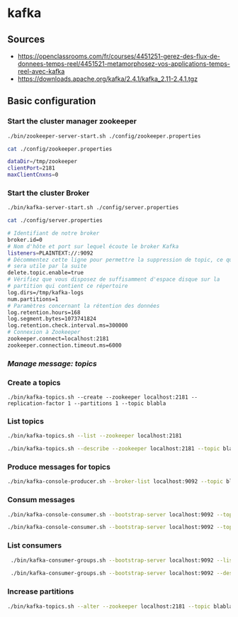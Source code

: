 # kafka

## Sources 

* https://openclassrooms.com/fr/courses/4451251-gerez-des-flux-de-donnees-temps-reel/4451521-metamorphosez-vos-applications-temps-reel-avec-kafka
* https://downloads.apache.org/kafka/2.4.1/kafka_2.11-2.4.1.tgz


## Basic configuration


### Start the cluster manager zookeeper

```bash
./bin/zookeeper-server-start.sh ./config/zookeeper.properties

cat ./config/zookeeper.properties

dataDir=/tmp/zookeeper
clientPort=2181
maxClientCnxns=0

```



### Start the cluster Broker


```bash
./bin/kafka-server-start.sh ./config/server.properties

cat ./config/server.properties

# Identifiant de notre broker
broker.id=0
# Nom d'hôte et port sur lequel écoute le broker Kafka
listeners=PLAINTEXT://:9092
# Décommentez cette ligne pour permettre la suppression de topic, ce qui
# sera utile par la suite
delete.topic.enable=true
# Vérifiez que vous disposez de suffisamment d'espace disque sur la
# partition qui contient ce répertoire
log.dirs=/tmp/kafka-logs
num.partitions=1
# Paramètres concernant la rétention des données
log.retention.hours=168
log.segment.bytes=1073741824
log.retention.check.interval.ms=300000
# Connexion à Zookeeper
zookeeper.connect=localhost:2181
zookeeper.connection.timeout.ms=6000

```

### *Manage message: topics*

### Create a topics

```
./bin/kafka-topics.sh --create --zookeeper localhost:2181 --replication-factor 1 --partitions 1 --topic blabla
```

### List  topics

```bash
./bin/kafka-topics.sh --list --zookeeper localhost:2181

./bin/kafka-topics.sh --describe --zookeeper localhost:2181 --topic blabla
```


### Produce messages for topics

```bash
./bin/kafka-console-producer.sh --broker-list localhost:9092 --topic blabla

```

### Consum messages

```bash
./bin/kafka-console-consumer.sh --bootstrap-server localhost:9092 --topic blabla

./bin/kafka-console-consumer.sh --bootstrap-server localhost:9092 --topic blabla --consumer-property group.id=mygroup
```

### List consumers

```bash
 ./bin/kafka-consumer-groups.sh --bootstrap-server localhost:9092 --list
 
 ./bin/kafka-consumer-groups.sh --bootstrap-server localhost:9092 --describe --group mygroup
 ```
 
 
### Increase partitions

```bash
./bin/kafka-topics.sh --alter --zookeeper localhost:2181 --topic blabla --partitions 2
```




